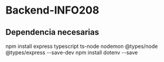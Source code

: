 # Backend-INFO208

## Dependencia necesarias

npm install express typescript ts-node nodemon @types/node @types/express --save-dev
npm install dotenv --save
